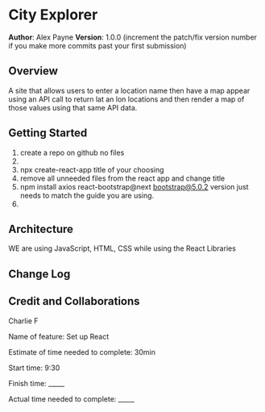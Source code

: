 # City Explorer

**Author**: Alex Payne
**Version**: 1.0.0 (increment the patch/fix version number if you make more commits past your first submission)

## Overview
A site that allows users to enter a location name then have a map appear using an API call to return lat an lon locations and then render a map of those values using that same API data. 

## Getting Started
<!-- What are the steps that a user must take in order to build this app on their own machine and get it running? -->
1. create a repo on github no files 
2. 
3. npx create-react-app title of your choosing
4. remove all unneeded files from the react app and change title
5. npm install axios react-bootstrap@next bootstrap@5.0.2 version just needs to match the guide you are using.
6. 

## Architecture
<!-- Provide a detailed description of the application design. What technologies (languages, libraries, etc) you're using, and any other relevant design information. -->
WE are using JavaScript, HTML, CSS while using the React Libraries 

## Change Log
<!-- Use this area to document the iterative changes made to your application as each feature is successfully implemented. Use time stamps. Here's an example:

01-01-2001 4:59pm - Application now has a fully-functional express server, with a GET route for the location resource. -->

## Credit and Collaborations
<!-- Give credit (and a link) to other people or resources that helped you build this application. -->
Charlie F

Name of feature: Set up React

Estimate of time needed to complete: 30min

Start time: 9:30

Finish time: _____

Actual time needed to complete: _____
